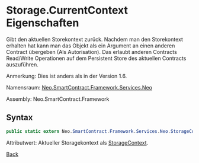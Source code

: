 # Storage.CurrentContext Eigenschaften

Gibt den aktuellen Storekontext zurück. Nachdem man den Storekontext erhalten hat kann man das Objekt als ein Argument an einen anderen Contract übergeben (Als Autorisation). Das erlaubt anderen Contracts Read/Write Operationen auf dem Persistent Store des aktuellen Contracts auszuführen.

Anmerkung: Dies ist anders als in der Version 1.6.

Namensraum: [Neo.SmartContract.Framework.Services.Neo](../../neo.md)

Assembly: Neo.SmartContract.Framework

## Syntax

```c#
public static extern Neo.SmartContract.Framework.Services.Neo.StorageContext CurrentContext {get;}
```

Attributwert: Aktueller Storagekontext als  [StorageContext](../StorageContext.md).



[Back](../Storage.md)
